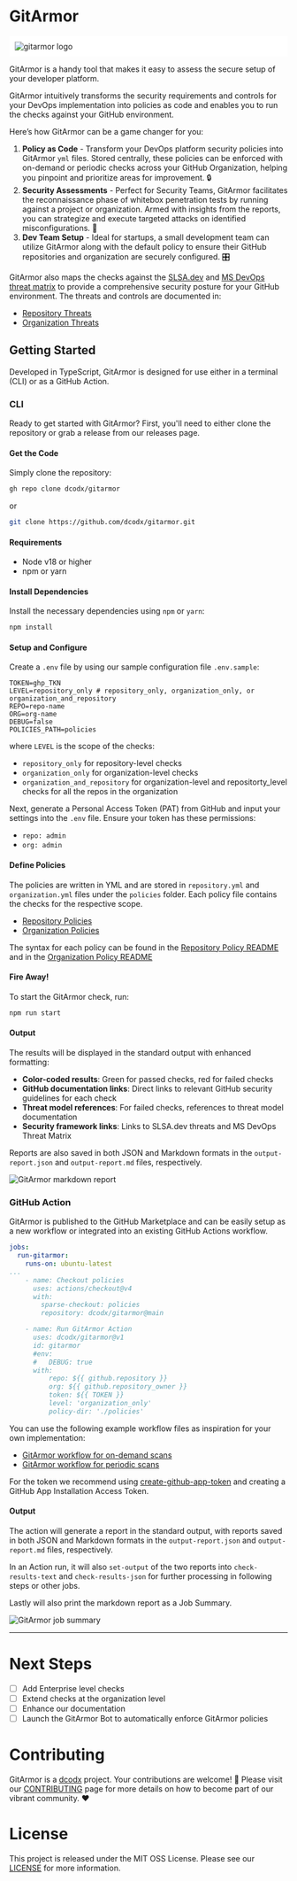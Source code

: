 # GitArmor

<div style="background-color: white; padding: 10px;">
    <img src="./imgs/gitarmor-text-blue.png" alt="gitarmor logo"/>
</div>

GitArmor is a handy tool that makes it easy to assess the secure setup of your developer platform. 

GitArmor intuitively transforms the security requirements and controls for your DevOps implementation into policies as code and enables you to run the checks against your GitHub environment.​

Here’s how GitArmor can be a game changer for you:
1. **Policy as Code** - Transform your DevOps platform security policies into GitArmor `yml` files. Stored centrally, these policies can be enforced with on-demand or periodic checks across your GitHub Organization, helping you pinpoint and prioritize areas for improvement. 🔒
2. **Security Assessments** - Perfect for Security Teams, GitArmor facilitates the reconnaissance phase of whitebox penetration tests by running against a project or organization. Armed with insights from the reports, you can strategize and execute targeted attacks on identified misconfigurations. 🎯
3. **Dev Team Setup** - Ideal for startups, a small development team can utilize GitArmor along with the default policy to ensure their GitHub repositories and organization are securely configured. 🎛️


GitArmor also maps the checks against the [SLSA.dev](https://slsa.dev/spec/v1.0/threats) and [MS DevOps threat matrix](https://www.microsoft.com/en-us/security/blog/2023/04/06/devops-threat-matrix/) to provide a comprehensive security posture for your GitHub environment. The threats and controls are documented in: 

- [Repository Threats](./policies/repository.threats.md)
- [Organization Threats](./policies/organization.threats.md)


## Getting Started

Developed in TypeScript, GitArmor is designed for use either in a terminal (CLI) or as a GitHub Action.

### CLI

Ready to get started with GitArmor? First, you'll need to either clone the repository or grab a release from our releases page.

#### Get the Code

Simply clone the repository:

```bash
gh repo clone dcodx/gitarmor
```
or
```bash
git clone https://github.com/dcodx/gitarmor.git
```

#### Requirements 

- Node v18 or higher
- npm or yarn

#### Install Dependencies

Install the necessary dependencies using `npm` or `yarn`:
```bash
npm install
```

#### Setup and Configure 

Create a `.env` file by using our sample configuration file `.env.sample`:
```text
TOKEN=ghp_TKN
LEVEL=repository_only # repository_only, organization_only, or organization_and_repository
REPO=repo-name
ORG=org-name
DEBUG=false
POLICIES_PATH=policies
```

where `LEVEL` is the scope of the checks:
- `repository_only` for repository-level checks
- `organization_only` for organization-level checks
- `organization_and_repository` for organization-level and repositorty_level checks for all the repos in the organization

Next, generate a Personal Access Token (PAT) from GitHub and input your settings into the `.env` file. Ensure your token has these permissions:
- `repo: admin`
- `org: admin`


#### Define Policies
The policies are written in YML and are stored in `repository.yml` and `organization.yml` files under the `policies` folder. Each policy file contains the checks for the respective scope.

- [Repository Policies](./policies/repository.yml)
- [Organization Policies](./policies/organization.yml)

The syntax for each policy can be found in the [Repository Policy README](./policies/repository.readme.md) and in the [Organization Policy README](./policies/organization.readme.md)


#### Fire Away!

To start the GitArmor check, run:
```bash
npm run start
```

#### Output

The results will be displayed in the standard output with enhanced formatting:
- **Color-coded results**: Green for passed checks, red for failed checks
- **GitHub documentation links**: Direct links to relevant GitHub security guidelines for each check
- **Threat model references**: For failed checks, references to threat model documentation
- **Security framework links**: Links to SLSA.dev threats and MS DevOps Threat Matrix

Reports are also saved in both JSON and Markdown formats in the `output-report.json` and `output-report.md` files, respectively.

<img src="./imgs/markdown-report.png" alt="GitArmor markdown report" />

### GitHub Action 

GitArmor is published to the GitHub Marketplace and can be easily setup as a new workflow or integrated into an existing GitHub Actions workflow.


```yaml
jobs:
  run-gitarmor:
    runs-on: ubuntu-latest
...
    - name: Checkout policies
      uses: actions/checkout@v4
      with:
        sparse-checkout: policies
        repository: dcodx/gitarmor@main

    - name: Run GitArmor Action
      uses: dcodx/gitarmor@v1
      id: gitarmor
      #env:
      #   DEBUG: true
      with:
          repo: ${{ github.repository }}
          org: ${{ github.repository_owner }}
          token: ${{ TOKEN }}
          level: 'organization_only'
          policy-dir: './policies'
```

You can use the following example workflow files as inspiration for your own implementation:
- [GitArmor workflow for on-demand scans](.github/workflows/gitarmor-on-demand.yml)
- [GitArmor workflow for periodic scans](.github/workflows/gitarmor-scheduled.yml)

For the token we recommend using [create-github-app-token](https://github.com/actions/create-github-app-token) and creating a GitHub App Installation Access Token.


#### Output

The action will generate a report in the standard output, with reports saved in both JSON and Markdown formats in the `output-report.json` and `output-report.md` files, respectively.

In an Action run, it will also `set-output` of the two reports into `check-results-text` and `check-results-json` for further processing in following steps or other jobs.

Lastly will also print the markdown report as a Job Summary.

<img src="./imgs/summary-job-report.png" alt="GitArmor job summary" />

---

# Next Steps

- [ ] Add Enterprise level checks 
- [ ] Extend checks at the organization level
- [ ] Enhance our documentation
- [ ] Launch the GitArmor Bot to automatically enforce GitArmor policies 

# Contributing

GitArmor is a [dcodx](https://dcodx.com/) project. Your contributions are welcome! 👐 Please visit our [CONTRIBUTING](.github/CONTRIBUTING.md) page for more details on how to become part of our vibrant community. ❤️

# License 

This project is released under the MIT OSS License. Please see our [LICENSE](LICENSE) for more information. 
